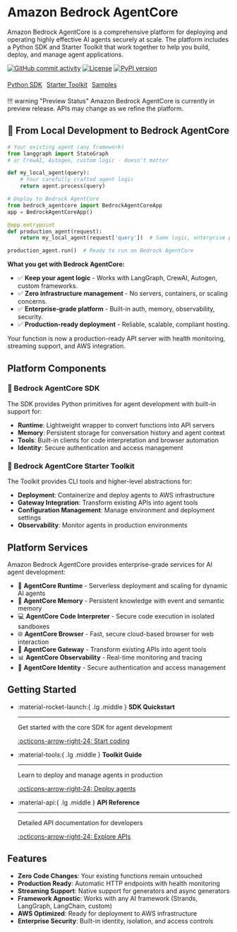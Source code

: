 # Amazon Bedrock AgentCore

Amazon Bedrock AgentCore is a comprehensive platform for deploying and operating highly effective AI agents securely at scale. The platform includes a Python SDK and Starter Toolkit that work together to help you build, deploy, and manage agent applications.

[![GitHub commit activity](https://img.shields.io/github/commit-activity/m/aws/bedrock-agentcore-sdk-python)](https://github.com/aws/bedrock-agentcore-sdk-python/graphs/commit-activity)
[![License](https://img.shields.io/github/license/aws/bedrock-agentcore-sdk-python)](https://github.com/aws/bedrock-agentcore-sdk-python/blob/main/LICENSE)
[![PyPI version](https://img.shields.io/pypi/v/bedrock-agentcore)](https://pypi.org/project/bedrock-agentcore)

<div style="display: flex; gap: 10px; margin: 20px 0;">
  <a href="https://github.com/aws/bedrock-agentcore-sdk-python" class="md-button">Python SDK</a>
  <a href="https://github.com/aws/bedrock-agentcore-starter-toolkit" class="md-button">Starter Toolkit</a>
  <a href="https://github.com/awslabs/amazon-bedrock-agentcore-samples" class="md-button">Samples</a>
</div>

!!! warning "Preview Status"
    Amazon Bedrock AgentCore is currently in preview release. APIs may change as we refine the platform.

## 🚀 From Local Development to Bedrock AgentCore

```python
# Your existing agent (any framework)
from langgraph import StateGraph
# or CrewAI, Autogen, custom logic - doesn't matter

def my_local_agent(query):
    # Your carefully crafted agent logic
    return agent.process(query)

# Deploy to Bedrock AgentCore
from bedrock_agentcore import BedrockAgentCoreApp
app = BedrockAgentCoreApp()

@app.entrypoint
def production_agent(request):
    return my_local_agent(request['query'])  # Same logic, enterprise platform

production_agent.run()  # Ready to run on Bedrock AgentCore
```

**What you get with Bedrock AgentCore:**
- ✅ **Keep your agent logic** - Works with LangGraph, CrewAI, Autogen, custom frameworks.
- ✅ **Zero infrastructure management** - No servers, containers, or scaling concerns.
- ✅ **Enterprise-grade platform** - Built-in auth, memory, observability, security.
- ✅ **Production-ready deployment** - Reliable, scalable, compliant hosting.

Your function is now a production-ready API server with health monitoring, streaming support, and AWS integration.

## Platform Components

### 🔧 Bedrock AgentCore SDK

The SDK provides Python primitives for agent development with built-in support for:

- **Runtime**: Lightweight wrapper to convert functions into API servers
- **Memory**: Persistent storage for conversation history and agent context
- **Tools**: Built-in clients for code interpretation and browser automation
- **Identity**: Secure authentication and access management

### 🚀 Bedrock AgentCore Starter Toolkit

The Toolkit provides CLI tools and higher-level abstractions for:

- **Deployment**: Containerize and deploy agents to AWS infrastructure
- **Gateway Integration**: Transform existing APIs into agent tools
- **Configuration Management**: Manage environment and deployment settings
- **Observability**: Monitor agents in production environments

## Platform Services

Amazon Bedrock AgentCore provides enterprise-grade services for AI agent development:

- 🚀 **AgentCore Runtime** - Serverless deployment and scaling for dynamic AI agents
- 🧠 **AgentCore Memory** - Persistent knowledge with event and semantic memory
- 💻 **AgentCore Code Interpreter** - Secure code execution in isolated sandboxes
- 🌐 **AgentCore Browser** - Fast, secure cloud-based browser for web interaction
- 🔗 **AgentCore Gateway** - Transform existing APIs into agent tools
- 📊 **AgentCore Observability** - Real-time monitoring and tracing
- 🔐 **AgentCore Identity** - Secure authentication and access management

## Getting Started

<div class="grid cards" markdown>

-   :material-rocket-launch:{ .lg .middle } __SDK Quickstart__

    ---

    Get started with the core SDK for agent development

    [:octicons-arrow-right-24: Start coding](user-guide/runtime/quickstart.md)

-   :material-tools:{ .lg .middle } __Toolkit Guide__

    ---

    Learn to deploy and manage agents in production

    [:octicons-arrow-right-24: Deploy agents](user-guide/runtime/overview.md)

-   :material-api:{ .lg .middle } __API Reference__

    ---

    Detailed API documentation for developers

    [:octicons-arrow-right-24: Explore APIs](api-reference/runtime.md)

</div>

## Features

- **Zero Code Changes**: Your existing functions remain untouched
- **Production Ready**: Automatic HTTP endpoints with health monitoring
- **Streaming Support**: Native support for generators and async generators
- **Framework Agnostic**: Works with any AI framework (Strands, LangGraph, LangChain, custom)
- **AWS Optimized**: Ready for deployment to AWS infrastructure
- **Enterprise Security**: Built-in identity, isolation, and access controls
